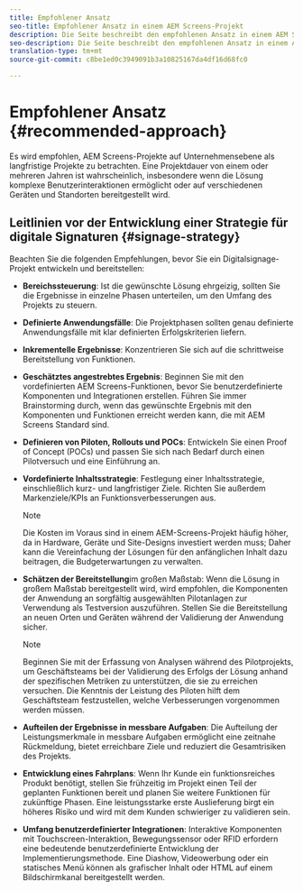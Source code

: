 ```yaml
---
title: Empfohlener Ansatz
seo-title: Empfohlener Ansatz in einem AEM Screens-Projekt
description: Die Seite beschreibt den empfohlenen Ansatz in einem AEM Screens-Projekt
seo-description: Die Seite beschreibt den empfohlenen Ansatz in einem AEM Screens-Projekt
translation-type: tm+mt
source-git-commit: c8be1ed0c3949091b3a10825167da4df16d68fc0

---
```



# Empfohlener Ansatz {#recommended-approach}

Es wird empfohlen, AEM Screens-Projekte auf Unternehmensebene als langfristige Projekte zu betrachten. Eine Projektdauer von einem oder mehreren Jahren ist wahrscheinlich, insbesondere wenn die Lösung komplexe Benutzerinteraktionen ermöglicht oder auf verschiedenen Geräten und Standorten bereitgestellt wird.

## Leitlinien vor der Entwicklung einer Strategie für digitale Signaturen {#signage-strategy}

Beachten Sie die folgenden Empfehlungen, bevor Sie ein Digitalsignage-Projekt entwickeln und bereitstellen:

* **Bereichssteuerung**:
Ist die gewünschte Lösung ehrgeizig, sollten Sie die Ergebnisse in einzelne Phasen unterteilen, um den Umfang des Projekts zu steuern.

* **Definierte Anwendungsfälle**:
Die Projektphasen sollten genau definierte Anwendungsfälle mit klar definierten Erfolgskriterien liefern.

* **Inkrementelle Ergebnisse**:
Konzentrieren Sie sich auf die schrittweise Bereitstellung von Funktionen.

* **Geschätztes angestrebtes Ergebnis**:
Beginnen Sie mit den vordefinierten AEM Screens-Funktionen, bevor Sie benutzerdefinierte Komponenten und Integrationen erstellen. Führen Sie immer Brainstorming durch, wenn das gewünschte Ergebnis mit den Komponenten und Funktionen erreicht werden kann, die mit AEM Screens Standard sind.

* **Definieren von Piloten, Rollouts und POCs**:
Entwickeln Sie einen Proof of Concept (POCs) und passen Sie sich nach Bedarf durch einen Pilotversuch und eine Einführung an.

* **Vordefinierte Inhaltsstrategie**:
Festlegung einer Inhaltsstrategie, einschließlich kurz- und langfristiger Ziele. Richten Sie außerdem Markenziele/KPIs an Funktionsverbesserungen aus.

   >[!NOTE]
   >
   > Die Kosten im Voraus sind in einem AEM-Screens-Projekt häufig höher, da in Hardware, Geräte und Site-Designs investiert werden muss; Daher kann die Vereinfachung der Lösungen für den anfänglichen Inhalt dazu beitragen, die Budgeterwartungen zu verwalten.

* **Schätzen der Bereitstellung**im großen Maßstab:
Wenn die Lösung in großem Maßstab bereitgestellt wird, wird empfohlen, die Komponenten der Anwendung an sorgfältig ausgewählten Pilotanlagen zur Verwendung als Testversion auszuführen. Stellen Sie die Bereitstellung an neuen Orten und Geräten während der Validierung der Anwendung sicher.

   >[!NOTE]
   >
   > Beginnen Sie mit der Erfassung von Analysen während des Pilotprojekts, um Geschäftsteams bei der Validierung des Erfolgs der Lösung anhand der spezifischen Metriken zu unterstützen, die sie zu erreichen versuchen. Die Kenntnis der Leistung des Piloten hilft dem Geschäftsteam festzustellen, welche Verbesserungen vorgenommen werden müssen.

* **Aufteilen der Ergebnisse in messbare Aufgaben**:
Die Aufteilung der Leistungsmerkmale in messbare Aufgaben ermöglicht eine zeitnahe Rückmeldung, bietet erreichbare Ziele und reduziert die Gesamtrisiken des Projekts.

* **Entwicklung eines Fahrplans**:
Wenn Ihr Kunde ein funktionsreiches Produkt benötigt, stellen Sie frühzeitig im Projekt einen Teil der geplanten Funktionen bereit und planen Sie weitere Funktionen für zukünftige Phasen. Eine leistungsstarke erste Auslieferung birgt ein höheres Risiko und wird mit dem Kunden schwieriger zu validieren sein.

* **Umfang benutzerdefinierter Integrationen**:
Interaktive Komponenten mit Touchscreen-Interaktion, Bewegungssensor oder RFID erfordern eine bedeutende benutzerdefinierte Entwicklung der Implementierungsmethode. Eine Diashow, Videowerbung oder ein statisches Menü können als grafischer Inhalt oder HTML auf einem Bildschirmkanal bereitgestellt werden.

